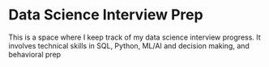 # Data Science Interview Prep

This is a space where I keep track of my data science interview progress. It involves technical skills in SQL, Python, ML/AI and decision making, and behavioral prep
